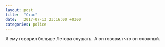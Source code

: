 ```yaml
---
layout: post
title:  "Стас"
date:   2017-07-13 23:16:00 +0300
categories: police
---
```

Я ему говорил больше Летова слушать. А он говорил что он сложный.
